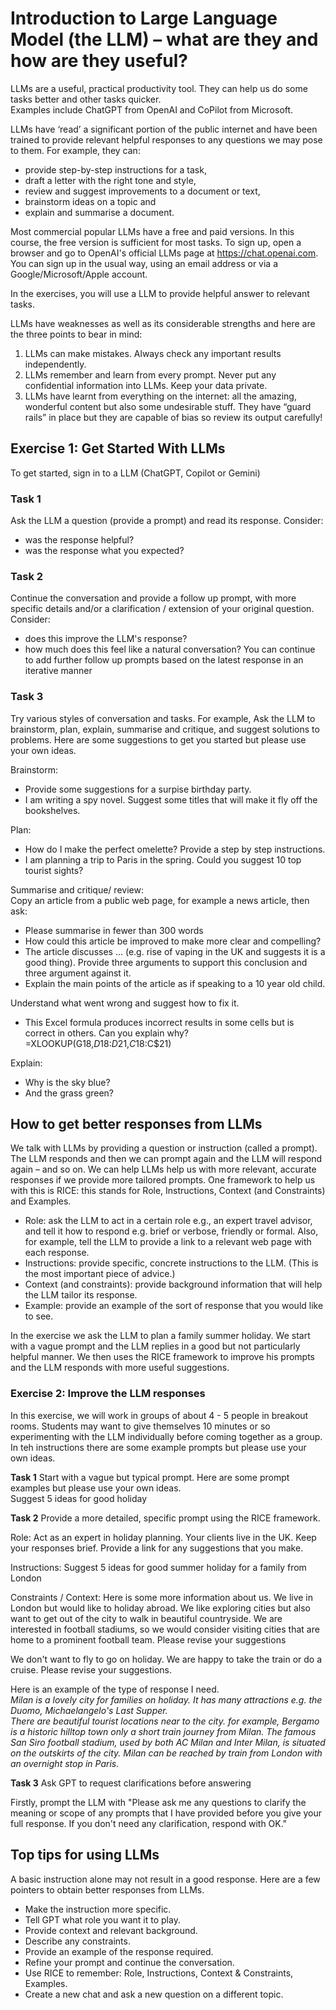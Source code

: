 # Introduction to Large Language Model (the LLM) – what are they and how are they useful?

LLMs are a useful, practical productivity tool. They can help us do some tasks better and other tasks quicker.  
Examples include ChatGPT from OpenAI and CoPilot from Microsoft.

LLMs have ‘read’ a significant portion of the public internet and have been trained to provide relevant helpful responses to any questions we may pose to them.  For example, they can:
* provide step-by-step instructions for a task,
* draft a letter with the right tone and style,
* review and suggest improvements to a document or text,
* brainstorm ideas on a topic and
* explain and summarise a document.

Most commercial popular LLMs have a free and paid versions.  In this course, the free version is sufficient for most tasks. To sign up, open a browser and go to OpenAI's official LLMs page at  https://chat.openai.com. You can sign up in the usual way, using an email address or via a Google/Microsoft/Apple account.

In the exercises, you will use a LLM to provide helpful answer to relevant tasks.

LLMs have weaknesses as well as its considerable strengths and here are the three points to bear in mind:
1. LLMs can make mistakes. Always check any important results independently.
2. LLMs remember and learn from every prompt. Never put any confidential information into LLMs. Keep your data private.
3. LLMs have learnt from everything on the internet: all the amazing, wonderful content but also some undesirable stuff. They have “guard rails” in place but they are capable of bias so review its output carefully!

## Exercise 1: Get Started With LLMs

To get started, sign in to a  LLM (ChatGPT, Copilot or Gemini)

### Task 1
Ask the LLM a question (provide a prompt) and read its response.  Consider:
* was the response helpful?  
* was the response what you expected?

### Task 2
Continue the conversation and provide a follow up prompt, with more specific details and/or a clarification / extension of your original question.  Consider:
* does this improve the LLM's response?
* how much does this feel like a natural conversation?
You  can continue to add further follow up prompts based on the latest response in an iterative manner

### Task 3
Try various styles of conversation and tasks.  For example, Ask the LLM to brainstorm, plan, explain, summarise and critique, and suggest solutions to problems. Here are some suggestions to get you started but please use your own ideas.

Brainstorm: 
* Provide some suggestions for a surpise birthday party.  
* I am writing a spy novel. Suggest some titles that will make it fly off the bookshelves. 

Plan:  
* How do I make the perfect omelette?  Provide a step by step instructions.
* I am planning a trip to Paris in the spring.  Could you suggest 10 top tourist sights?

Summarise and critique/ review:   
Copy an article from a public web page, for example a news article, then ask:  
* Please summarise in fewer than 300 words
* How could this article be improved to make more clear and compelling?
* The article discusses ... (e.g. rise of vaping in the UK and suggests it is a good thing).  Provide three arguments to support this conclusion and three argument against it.
* Explain the main points of the article as if speaking to a 10 year old child.

Understand what went wrong and suggest how to fix it.  
* This Excel formula produces incorrect results in some cells but is correct in others.  Can you explain why?  
=XLOOKUP(G18,$D$18:$D$21,$C18:$C$21)  

Explain:  
* Why is the sky blue?  
* And the grass green?


## How to get better responses from LLMs

We talk with LLMs by providing a question or instruction (called a prompt). The LLM responds and then we can prompt again and the LLM will respond again – and so on.  We can help LLMs help us with more relevant, accurate responses if we provide more tailored prompts. One framework to help us with this is RICE: this stands for Role, Instructions, Context (and Constraints) and Examples. 
* Role: ask the LLM to act in a certain role e.g., an expert travel advisor, and tell it how to respond e.g. brief or verbose, friendly or formal. Also, for example, tell the LLM to provide a link to a relevant web page with each response.
* Instructions: provide specific, concrete instructions to the LLM. (This is the most important piece of advice.)
* Context (and constraints): provide background information that will help the LLM tailor its response.
* Example: provide an example of the sort of response that you would like to see. 

In the exercise we ask the LLM to plan a family summer holiday.  We start with a vague prompt and the LLM replies in a good but not particularly helpful manner. We then uses the RICE framework to improve his prompts and the LLM responds with more useful suggestions.



### Exercise 2: Improve the LLM responses

In this exercise, we will work in groups of about 4 - 5 people in breakout rooms.   Students may want to give themselves 10 minutes or so experimenting with the LLM individually before coming together as a group.  In teh instructions there are some example prompts but please use your own ideas. 

**Task 1** Start with a vague but typical prompt. Here are some prompt examples but please use your own ideas.  
Suggest 5 ideas for good holiday

**Task  2** Provide a more detailed, specific prompt using the RICE framework.

Role: Act as an expert in holiday planning.  Your clients live in the UK.  Keep your responses brief. Provide a link for any suggestions that you make.

Instructions: Suggest 5 ideas for good summer holiday for a family from London

Constraints / Context:  Here is some more information about us. We live in London but would like to holiday abroad. We like exploring cities but also want to get out of the city to walk in beautiful countryside. We are interested in football stadiums, so we would consider visiting cities that are home to a prominent football team. Please revise your suggestions

We don't want to fly to go on holiday.  We are happy to take the train or do a cruise.   Please revise your suggestions.

Here is an example of the type of response I need.  
*Milan is a lovely city for families on holiday.  It has many attractions e.g. the Duomo, Michaelangelo's Last Supper.  
There are beautiful tourist locations near to the city. for example, Bergamo is a historic hilltop town only a short train journey from Milan.  The famous San Siro football stadium, used by both AC Milan and Inter Milan, is situated on the outskirts of the city.
Milan can be reached by train from London with an overnight stop in Paris.*  

**Task  3** Ask GPT to request clarifications before answering

Firstly, prompt the LLM with "Please ask me any questions to clarify the meaning or scope of any prompts that I have provided before you give your full response.  If you don't need any clarification, respond with OK."

## Top tips for using LLMs

A basic instruction alone may not result in a good response.  Here are a few pointers to obtain better responses from LLMs.

* Make the instruction more specific.
* Tell GPT what role you want it to play.
* Provide context and relevant background.
* Describe any constraints.
* Provide an example of the response required.
* Refine your prompt and continue the conversation.
* Use RICE to remember: Role, Instructions, Context & Constraints, Examples.
* Create a new chat and ask a new question on a different topic.